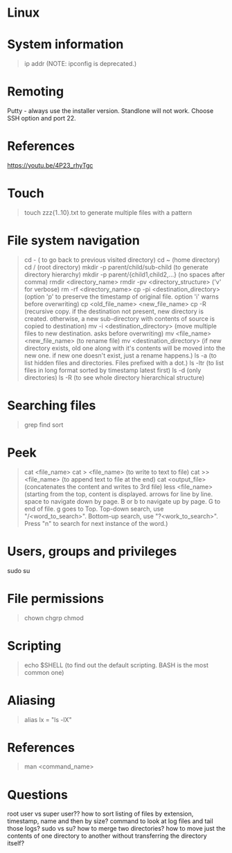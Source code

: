 # Linux

# System information
> ip addr  (NOTE: ipconfig is deprecated.)


# Remoting
Putty - always use the installer version. Standlone will not work. Choose SSH option and port 22.

# References
https://youtu.be/4P23_rhyTgc

# Touch
> touch zzz{1..10}.txt  to generate multiple files with a pattern

# File system navigation
> cd -   ( to go back to previous visited directory)
> cd ~ (home directory)
> cd /   (root directory)
> mkdir -p parent/child/sub-child (to generate directory hierarchy)
> mkdir -p parent/{child1,child2,...} (no spaces after comma)
> rmdir <directory_name>
> rmdir -pv <directory_structure> ('v' for verbose)
> rm -rf <directory_name>
> cp -pi <file1> <file2> <destination_directory> (option 'p' to preserve the timestamp of original file. option 'i' warns before overwriting)
> cp <old_file_name> <new_file_name>
> cp -R <directory1> <directory2> (recursive copy. if the destination not present, new directory is created. otherwise, a new sub-directory with contents of source is copied to destination)
> mv -i <file1> <file2> <destination_directory> (move multiple files to new destination. asks before overwriting)
> mv <file_name> <new_file_name> (to rename file)
> mv <directory> <destination_directory> (if new directory exists, old one along with it's contents will be moved into the new one. if new one doesn't exist, just a rename happens.)
> ls -a (to list hidden files and directories. Files prefixed with a dot.)
> ls -ltr (to list files in long format sorted by timestamp latest first)
> ls -d (only directories)
> ls -R (to see whole directory hierarchical structure)

# Searching files
> grep
> find
sort

# Peek
> cat <file_name>
> cat > <file_name> (to write to text to file)
> cat >> <file_name> (to append text to file at the end)
> cat <file1> <file2> <output_file>   (concatenates the content and writes to 3rd file)
> less <file_name> (starting from the top, content is displayed. arrows for line by line. space to navigate down by page. B or b to navigate up by page. G to end of file. g goes to Top. Top-down search, use "/<word_to_search>". Bottom-up search, use "?<work_to_search>". Press "n" to search for next instance of the word.)

# Users, groups and privileges
sudo
su

# File permissions
> chown
> chgrp
> chmod

# Scripting
> echo $SHELL (to find out the default scripting. BASH is the most common one)

# Aliasing
> alias lx = "ls -lX"

# References
> man <command_name>

# Questions
root user vs super user??
how to sort listing of files by extension, timestamp, name and then by size?
command to look at log files and tail those logs?
sudo vs su?
how to merge two directories?
how to move just the contents of one directory to another without transferring the directory itself?

